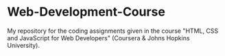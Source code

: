 # Web-Development-Course
My repository for the coding assignments given in the course "HTML, CSS and JavaScript for Web Developers" (Coursera &amp; Johns Hopkins University).
